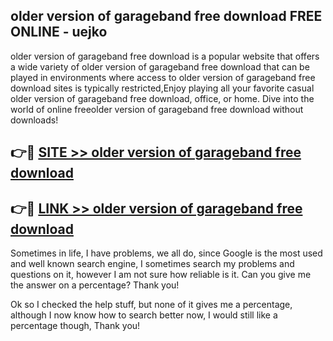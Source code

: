 ## older version of garageband free download FREE ONLINE - uejko

older version of garageband free download is a popular website that offers a wide variety of older version of garageband free download that can be played in environments where access to older version of garageband free download sites is typically restricted,Enjoy playing all your favorite casual older version of garageband free download, office, or home. Dive into the world of online freeolder version of garageband free download without downloads!

## 👉🔴 [SITE >> older version of garageband free download](http://news.freeplayer.one?title=older_version_of_garageband_free_download&ref=FRRE)

## 👉🔴 [LINK >> older version of garageband free download](http://news.freeplayer.one?title=older_version_of_garageband_free_download&ref=FREE)

Sometimes in life, I have problems, we all do, since Google is the most used and well known search engine, I sometimes search my problems and questions on it, however I am not sure how reliable is it. Can you give me the answer on a percentage? Thank you!

Ok so I checked the help stuff, but none of it gives me a percentage, although I now know how to search better now, I would still like a percentage though, Thank you!